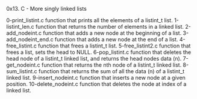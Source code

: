 0x13. C - More singly linked lists

0-print_listint.c function that prints all the elements of a listint_t list.
1-listint_len.c  function that returns the number of elements in a linked list.
2-add_nodeint.c function that adds a new node at the beginning of a list.
3-add_nodeint_end.c function that adds a new node at the end of a list.
4-free_listint.c function that frees a listint_t list.
5-free_listint2.c function that frees a list, sets the head to NULL.
6-pop_listint.c function that deletes the head node of a listint_t linked list, and returns the head nodes data (n).
7-get_nodeint.c  function that returns the nth node of a listint_t linked list.
8-sum_listint.c function that returns the sum of all the data (n) of a listint_t linked list.
9-insert_nodeint.c  function that inserts a new node at a given position.
10-delete_nodeint.c function that deletes the node at index of a linked list.
